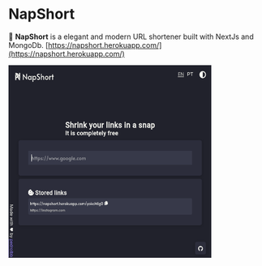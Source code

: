 # NapShort

🚀 **NapShort** is a elegant and modern URL shortener built with NextJs and MongoDb.
[https://napshort.herokuapp.com/](https://napshort.herokuapp.com/)

<img src="./ui.png" alt="NapShort" width="400px" height="380px">
